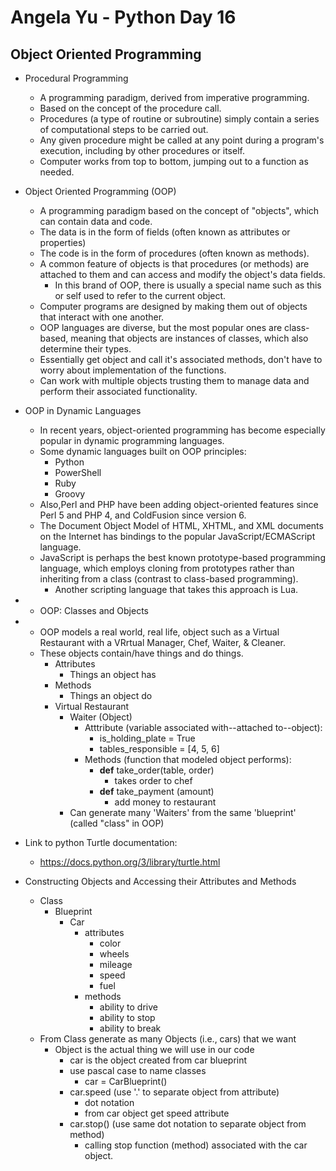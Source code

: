 # Angela Yu - Python Day 16
## Object Oriented Programming

- Procedural Programming
  - A programming paradigm, derived from imperative programming.
  - Based on the concept of the procedure call. 
  - Procedures (a type of routine or subroutine) simply contain a series of computational steps to be carried out. 
  - Any given procedure might be called at any point during a program's execution, including by other procedures or itself.  
  - Computer works from top to bottom, jumping out to a function as needed.


- Object Oriented Programming (OOP)
  - A programming paradigm based on the concept of "objects", which can contain data and code. 
  - The data is in the form of fields (often known as attributes or properties)
  - The code is in the form of procedures (often known as methods).  
  - A common feature of objects is that procedures (or methods) are attached to them and can access and modify the object's data fields. 
    - In this brand of OOP, there is usually a special name such as this or self used to refer to the current object. 
  - Computer programs are designed by making them out of objects that interact with one another.
  - OOP languages are diverse, but the most popular ones are class-based, meaning that objects are instances of classes, which also determine their types.  
  - Essentially get object and call it's associated methods, don't have to worry about implementation of the functions.
  - Can work with multiple objects trusting them to manage data and perform their associated functionality.


- OOP in Dynamic Languages 
  - In recent years, object-oriented programming has become especially popular in dynamic programming languages.  
  - Some dynamic languages built on OOP principles:
    - Python
    - PowerShell
    - Ruby
    - Groovy  
  - Also,Perl and PHP have been adding object-oriented features since Perl 5 and PHP 4, and ColdFusion since version 6. 
  - The Document Object Model of HTML, XHTML, and XML documents on the Internet has bindings to the popular JavaScript/ECMAScript language.  
  - JavaScript is perhaps the best known prototype-based programming language, which employs cloning from prototypes rather than inheriting from a class (contrast to class-based programming).  
    - Another scripting language that takes this approach is Lua.  


- - OOP: Classes and Objects
- - OOP models a real world, real life, object such as a Virtual Restaurant with a VRrtual Manager, Chef, Waiter, & Cleaner.  
  - These objects contain/have things and do things.
    - Attributes
      - Things an object has
    - Methods
      - Things an object do
    - Virtual Restaurant
      - Waiter (Object)
        - Atttribute (variable associated with--attached to--object):
          - is_holding_plate = True
          - tables_responsible = [4, 5, 6]
        - Methods (function that modeled object performs):
          - <b>def</b> take_order(table, order)
            - takes order to chef
          - <b>def</b> take_payment (amount)
            - add money to restaurant
      - Can generate many 'Waiters' from the same 'blueprint' (called "class" in OOP)  


- Link to python Turtle documentation:
  - https://docs.python.org/3/library/turtle.html

- Constructing Objects and Accessing their Attributes and Methods  
  - Class
    - Blueprint
      - Car
        - attributes
          - color
          - wheels
          - mileage
          - speed
          - fuel
        - methods
          - ability to drive
          - ability to stop
          - ability to break
  - From Class generate as many Objects (i.e., cars) that we want
    - Object is the actual thing we will use in our code
      - car is the object created from car blueprint
      - use pascal case to name classes
        - car = CarBlueprint()
      - car.speed (use '.' to separate object from attribute)
        - dot notation
        - from car object get speed attribute  
      - car.stop() (use same dot notation to separate object from method)
        - calling stop function (method) associated with the car object.  
